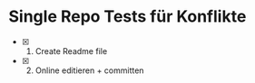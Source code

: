 # Single Repo Tests für Konflikte

- [x] 1. Create Readme file
- [x] 2. Online editieren + committen
